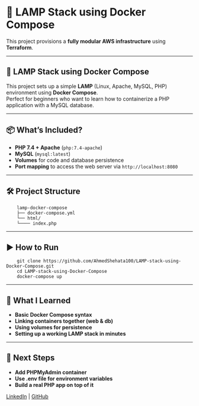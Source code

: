 # 🚀 LAMP Stack using Docker Compose

This project provisions a **fully modular AWS infrastructure** using **Terraform**.

---

## 🚀 LAMP Stack using Docker Compose

This project sets up a simple **LAMP** (Linux, Apache, MySQL, PHP) environment using **Docker Compose**.  
Perfect for beginners who want to learn how to containerize a PHP application with a MySQL database.

---

## 📦 What’s Included?

- **PHP 7.4 + Apache** (`php:7.4-apache`)
- **MySQL** (`mysql:latest`)
- **Volumes** for code and database persistence
- **Port mapping** to access the web server via `http://localhost:8080`

---

## 🛠️ Project Structure

        lamp-docker-compose
        ├── docker-compose.yml
        └── html/
        └──── index.php

---

## ▶️ How to Run

        git clone https://github.com/AhmedShehata100/LAMP-stack-using-Docker-Compose.git
        cd LAMP-stack-using-Docker-Compose
        docker-compose up

---

## 🧠 What I Learned
- **Basic Docker Compose syntax**
- **Linking containers together (web & db)**
- **Using volumes for persistence**
- **Setting up a working LAMP stack in minutes**

---

## 📌 Next Steps
- **Add PHPMyAdmin container**
- **Use .env file for environment variables**
- **Build a real PHP app on top of it**


[LinkedIn](https://www.linkedin.com/in/ahmed-shehata10/) | [GitHub](https://github.com/AhmedShehata100)

